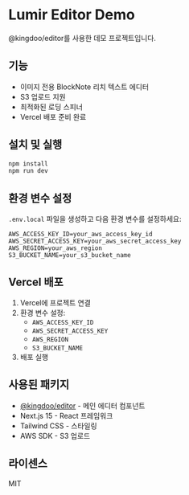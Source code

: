 # Lumir Editor Demo

@kingdoo/editor를 사용한 데모 프로젝트입니다.

## 기능

- 이미지 전용 BlockNote 리치 텍스트 에디터
- S3 업로드 지원
- 최적화된 로딩 스피너
- Vercel 배포 준비 완료

## 설치 및 실행

```bash
npm install
npm run dev
```

## 환경 변수 설정

`.env.local` 파일을 생성하고 다음 환경 변수를 설정하세요:

```env
AWS_ACCESS_KEY_ID=your_aws_access_key_id
AWS_SECRET_ACCESS_KEY=your_aws_secret_access_key
AWS_REGION=your_aws_region
S3_BUCKET_NAME=your_s3_bucket_name
```

## Vercel 배포

1. Vercel에 프로젝트 연결
2. 환경 변수 설정:
   - `AWS_ACCESS_KEY_ID`
   - `AWS_SECRET_ACCESS_KEY`
   - `AWS_REGION`
   - `S3_BUCKET_NAME`
3. 배포 실행

## 사용된 패키지

- [@kingdoo/editor](https://www.npmjs.com/package/@kingdoo/editor) - 메인 에디터 컴포넌트
- Next.js 15 - React 프레임워크
- Tailwind CSS - 스타일링
- AWS SDK - S3 업로드

## 라이센스

MIT
